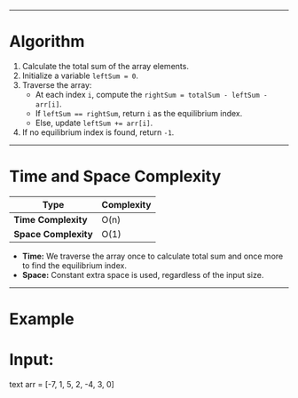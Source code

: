 
---

# Algorithm

1. Calculate the total sum of the array elements.
2. Initialize a variable `leftSum = 0`.
3. Traverse the array:
   - At each index `i`, compute the `rightSum = totalSum - leftSum - arr[i]`.
   - If `leftSum == rightSum`, return `i` as the equilibrium index.
   - Else, update `leftSum += arr[i]`.
4. If no equilibrium index is found, return `-1`.

---

# Time and Space Complexity

| Type              | Complexity |
|-------------------|------------|
| **Time Complexity**   | O(n)       |
| **Space Complexity**  | O(1)       |

- **Time:** We traverse the array once to calculate total sum and once more to find the equilibrium index.
- **Space:** Constant extra space is used, regardless of the input size.

---

# Example
# Input:

text
arr = [-7, 1, 5, 2, -4, 3, 0]
